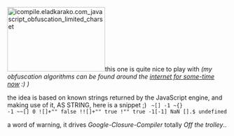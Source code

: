 <img src="https://icompile.eladkarako.com/_uploads/2015/02/icompile.eladkarako.com_javascript_obfuscation_limited_charset.jpg" alt="icompile.eladkarako.com_javascript_obfuscation_limited_charset" width="223" height="147" class="alignright size-full wp-image-2643" />this one is quite nice to play with <em>(my obfuscation algorithms can be found around the <a rel="unfollow" href="http://www.google.com/search?q=karako+obfuscation+algorithm" title="Google Search" target="_blank">internet for some-time now</a> :) )</em>
<code id="target_for_javascript_obfuscation_limited_charset"></code>
<script>
document.querySelector('#target_for_javascript_obfuscation_limited_charset').innerHTML=decodeURIComponent("%24%3D~%5B%5D%3B%0A%24%3D%7B___%3A%2B%2B%24%2C%24%24%24%24%3A(!%5B%5D%2B%22%22)%5B%24%5D%2C__%24%3A%2B%2B%24%2C%24_%24_%3A(!%5B%5D%2B%22%22)%5B%24%5D%2C_%24_%3A%2B%2B%24%2C%24_%24%24%3A(%7B%7D%2B%22%22)%5B%24%5D%2C%24%24_%24%3A(%24%5B%24%5D%2B%22%22)%5B%24%5D%2C_%24%24%3A%2B%2B%24%2C%24%24%24_%3A(!%22%22%2B%22%22)%5B%24%5D%2C%24__%3A%2B%2B%24%2C%24_%24%3A%2B%2B%24%2C%24%24__%3A(%7B%7D%2B%22%22)%5B%24%5D%2C%24%24_%3A%2B%2B%24%2C%24%24%24%3A%2B%2B%24%2C%24___%3A%2B%2B%24%2C%24__%24%3A%2B%2B%24%7D%3B%0A%0A%24.%24_%3D(%24.%24_%3D%24%2B%22%22)%5B%24.%24_%24%5D%2B(%24._%24%3D%24.%24_%5B%24.__%24%5D)%2B(%24.%24%24%3D(%24.%24%2B%22%22)%5B%24.__%24%5D)%2B((!%24)%2B%22%22)%5B%24._%24%24%5D%2B(%24.__%3D%24.%24_%5B%24.%24%24_%5D)%2B(%24.%24%3D(!%22%22%2B%22%22)%5B%24.__%24%5D)%2B(%24._%3D(!%22%22%2B%22%22)%5B%24._%24_%5D)%2B%24.%24_%5B%24.%24_%24%5D%2B%24.__%2B%24._%24%2B%24.%24%3B%0A%24.%24%24%3D%24.%24%2B(!%22%22%2B%22%22)%5B%24._%24%24%5D%2B%24.__%2B%24._%2B%24.%24%2B%24.%24%24%3B%0A%24.%24%3D(%24.___)%5B%24.%24_%5D%5B%24.%24_%5D%3B%0A%0A%24.%24(%24.%24(%24.%24%24%2B%22%5C%22%22%2B%24.%24%24_%24%2B%24._%24%2B%24.%24%24__%2B%24._%2B%22%5C%5C%22%2B%24.__%24%2B%24.%24_%24%2B%24.%24_%24%2B%24.%24%24%24_%2B%22%5C%5C%22%2B%24.__%24%2B%24.%24_%24%2B%24.%24%24_%2B%24.__%2B%22.%5C%5C%22%2B%24.__%24%2B%24.%24%24_%2B%24.%24%24%24%2B%22%5C%5C%22%2B%24.__%24%2B%24.%24%24_%2B%24._%24_%2B%22%5C%5C%22%2B%24.__%24%2B%24.%24_%24%2B%24.__%24%2B%24.__%2B%24.%24%24%24_%2B%22(%5C%5C%5C%22%5C%5C%22%2B%24.__%24%2B%24.__%24%2B%24.___%2B%24.%24%24%24_%2B(!%5B%5D%2B%22%22)%5B%24._%24_%5D%2B(!%5B%5D%2B%22%22)%5B%24._%24_%5D%2B%24._%24%2B%22%2C%20%5C%5C%22%2B%24.__%24%2B%24.%24%24_%2B%24.%24%24%24%2B%24._%24%2B%22%5C%5C%22%2B%24.__%24%2B%24.%24%24_%2B%24._%24_%2B(!%5B%5D%2B%22%22)%5B%24._%24_%5D%2B%24.%24%24_%24%2B%22!%5C%5C%5C%22)%5C%5C%22%2B%24.%24%24%24%2B%24._%24%24%2B%22%5C%22%22)())()%3B%0A");
</script>

the idea is based on known strings returned by the JavaScript engine,
and making use of it, AS STRING, here is a snippet ;)
<code>
~[]       -1
~{}       -1
~~[]      0
![]+""    false
!![]+""   true
!""       true
-1[-1]    NaN
[].$      undefined
</code>

a word of warning, it drives <em>Google-Closure-Compiler</em> totally <em><span title="means..nuts..">Off the trolley</span></em>..
